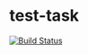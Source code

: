 # test-task
 [![Build Status](https://travis-ci.org/ravskii-pavel/test-task.svg?branch=master)](https://travis-ci.org/ravskii-pavel/test-task/jobs/263454969)